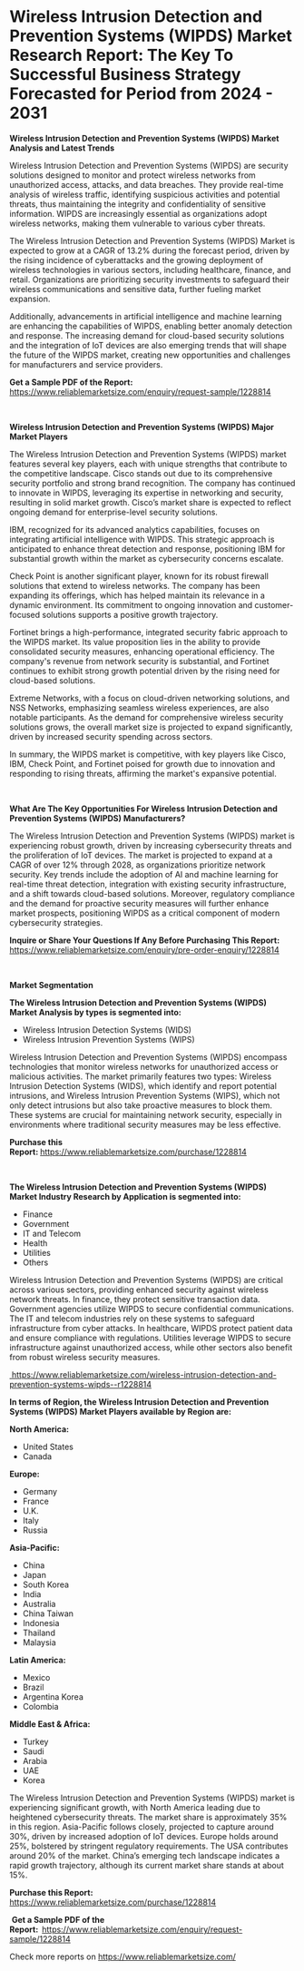 <p><h1>Wireless Intrusion Detection and Prevention Systems (WIPDS) Market Research Report: The Key To Successful Business Strategy Forecasted for Period from 2024 - 2031</h1></p><p><strong>Wireless Intrusion Detection and Prevention Systems (WIPDS) Market Analysis and Latest Trends</strong></p>
<p><p>Wireless Intrusion Detection and Prevention Systems (WIPDS) are security solutions designed to monitor and protect wireless networks from unauthorized access, attacks, and data breaches. They provide real-time analysis of wireless traffic, identifying suspicious activities and potential threats, thus maintaining the integrity and confidentiality of sensitive information. WIPDS are increasingly essential as organizations adopt wireless networks, making them vulnerable to various cyber threats.</p><p>The Wireless Intrusion Detection and Prevention Systems (WIPDS) Market is expected to grow at a CAGR of 13.2% during the forecast period, driven by the rising incidence of cyberattacks and the growing deployment of wireless technologies in various sectors, including healthcare, finance, and retail. Organizations are prioritizing security investments to safeguard their wireless communications and sensitive data, further fueling market expansion. </p><p>Additionally, advancements in artificial intelligence and machine learning are enhancing the capabilities of WIPDS, enabling better anomaly detection and response. The increasing demand for cloud-based security solutions and the integration of IoT devices are also emerging trends that will shape the future of the WIPDS market, creating new opportunities and challenges for manufacturers and service providers.</p></p>
<p><strong>Get a Sample PDF of the Report:&nbsp;</strong> <a href="https://www.reliablemarketsize.com/enquiry/request-sample/1228814?utm_campaign=1929&utm_medium=2&utm_source=Github&utm_content=ia&utm_term=29122024&utm_id=wireless-intrusion-detection-and-prevention-systems-wipds">https://www.reliablemarketsize.com/enquiry/request-sample/1228814</a></p>
<p>&nbsp;</p>
<p><strong>Wireless Intrusion Detection and Prevention Systems (WIPDS) Major Market Players</strong></p>
<p><p>The Wireless Intrusion Detection and Prevention Systems (WIPDS) market features several key players, each with unique strengths that contribute to the competitive landscape. Cisco stands out due to its comprehensive security portfolio and strong brand recognition. The company has continued to innovate in WIPDS, leveraging its expertise in networking and security, resulting in solid market growth. Cisco’s market share is expected to reflect ongoing demand for enterprise-level security solutions.</p><p>IBM, recognized for its advanced analytics capabilities, focuses on integrating artificial intelligence with WIPDS. This strategic approach is anticipated to enhance threat detection and response, positioning IBM for substantial growth within the market as cybersecurity concerns escalate.</p><p>Check Point is another significant player, known for its robust firewall solutions that extend to wireless networks. The company has been expanding its offerings, which has helped maintain its relevance in a dynamic environment. Its commitment to ongoing innovation and customer-focused solutions supports a positive growth trajectory.</p><p>Fortinet brings a high-performance, integrated security fabric approach to the WIPDS market. Its value proposition lies in the ability to provide consolidated security measures, enhancing operational efficiency. The company's revenue from network security is substantial, and Fortinet continues to exhibit strong growth potential driven by the rising need for cloud-based solutions.</p><p>Extreme Networks, with a focus on cloud-driven networking solutions, and NSS Networks, emphasizing seamless wireless experiences, are also notable participants. As the demand for comprehensive wireless security solutions grows, the overall market size is projected to expand significantly, driven by increased security spending across sectors.</p><p>In summary, the WIPDS market is competitive, with key players like Cisco, IBM, Check Point, and Fortinet poised for growth due to innovation and responding to rising threats, affirming the market's expansive potential.</p></p>
<p>&nbsp;</p>
<p><strong>What Are The Key Opportunities For Wireless Intrusion Detection and Prevention Systems (WIPDS) Manufacturers?</strong></p>
<p><p>The Wireless Intrusion Detection and Prevention Systems (WIPDS) market is experiencing robust growth, driven by increasing cybersecurity threats and the proliferation of IoT devices. The market is projected to expand at a CAGR of over 12% through 2028, as organizations prioritize network security. Key trends include the adoption of AI and machine learning for real-time threat detection, integration with existing security infrastructure, and a shift towards cloud-based solutions. Moreover, regulatory compliance and the demand for proactive security measures will further enhance market prospects, positioning WIPDS as a critical component of modern cybersecurity strategies.</p></p>
<p><strong>Inquire or Share Your Questions If Any Before Purchasing This Report:</strong> <a href="https://www.reliablemarketsize.com/enquiry/pre-order-enquiry/1228814?utm_campaign=1929&utm_medium=2&utm_source=Github&utm_content=ia&utm_term=29122024&utm_id=wireless-intrusion-detection-and-prevention-systems-wipds">https://www.reliablemarketsize.com/enquiry/pre-order-enquiry/1228814</a></p>
<p>&nbsp;</p>
<p><strong>Market Segmentation</strong></p>
<p><strong>The Wireless Intrusion Detection and Prevention Systems (WIPDS) Market Analysis by types is segmented into:</strong></p>
<p><ul><li>Wireless Intrusion Detection Systems (WIDS)</li><li>Wireless Intrusion Prevention Systems (WIPS)</li></ul></p>
<p><p>Wireless Intrusion Detection and Prevention Systems (WIPDS) encompass technologies that monitor wireless networks for unauthorized access or malicious activities. The market primarily features two types: Wireless Intrusion Detection Systems (WIDS), which identify and report potential intrusions, and Wireless Intrusion Prevention Systems (WIPS), which not only detect intrusions but also take proactive measures to block them. These systems are crucial for maintaining network security, especially in environments where traditional security measures may be less effective.</p></p>
<p><strong>Purchase this Report:&nbsp;</strong><a href="https://www.reliablemarketsize.com/purchase/1228814?utm_campaign=1929&utm_medium=2&utm_source=Github&utm_content=ia&utm_term=29122024&utm_id=wireless-intrusion-detection-and-prevention-systems-wipds">https://www.reliablemarketsize.com/purchase/1228814</a></p>
<p>&nbsp;</p>
<p><strong>The Wireless Intrusion Detection and Prevention Systems (WIPDS) Market Industry Research by Application is segmented into:</strong></p>
<p><ul><li>Finance</li><li>Government</li><li>IT and Telecom</li><li>Health</li><li>Utilities</li><li>Others</li></ul></p>
<p><p>Wireless Intrusion Detection and Prevention Systems (WIPDS) are critical across various sectors, providing enhanced security against wireless network threats. In finance, they protect sensitive transaction data. Government agencies utilize WIPDS to secure confidential communications. The IT and telecom industries rely on these systems to safeguard infrastructure from cyber attacks. In healthcare, WIPDS protect patient data and ensure compliance with regulations. Utilities leverage WIPDS to secure infrastructure against unauthorized access, while other sectors also benefit from robust wireless security measures.</p></p>
<p><a href="https://www.reliablemarketsize.com/wireless-intrusion-detection-and-prevention-systems-wipds--r1228814?utm_campaign=1929&utm_medium=2&utm_source=Github&utm_content=ia&utm_term=29122024&utm_id=wireless-intrusion-detection-and-prevention-systems-wipds">&nbsp;https://www.reliablemarketsize.com/wireless-intrusion-detection-and-prevention-systems-wipds--r1228814</a></p>
<p><strong>In terms of Region, the Wireless Intrusion Detection and Prevention Systems (WIPDS) Market Players available by Region are:</strong></p>
<p>
    <p> <strong> North America: </strong>
        <ul>
            <li>United States</li>
            <li>Canada</li>
        </ul>
        </p> 
    <p> <strong> Europe: </strong>
        <ul>
            <li>Germany</li>
            <li>France</li>
            <li>U.K.</li>
            <li>Italy</li>
            <li>Russia</li>
        </ul>
        </p> 
    <p> <strong> Asia-Pacific: </strong>
        <ul>
            <li>China</li>
            <li>Japan</li>
            <li>South Korea</li>
            <li>India</li>
            <li>Australia</li>
            <li>China Taiwan</li>
            <li>Indonesia</li>
            <li>Thailand</li>
            <li>Malaysia</li>
        </ul>
        </p> 
    <p> <strong> Latin America: </strong>
        <ul>
            <li>Mexico</li>
            <li>Brazil</li>
            <li>Argentina Korea</li>
            <li>Colombia</li>
        </ul>
        </p> 
    <p> <strong> Middle East & Africa: </strong>
        <ul>
            <li>Turkey</li>
            <li>Saudi</li>
            <li>Arabia</li>
            <li>UAE</li>
            <li>Korea</li>
        </ul>
    </p>
    </p>
<p><p>The Wireless Intrusion Detection and Prevention Systems (WIPDS) market is experiencing significant growth, with North America leading due to heightened cybersecurity threats. The market share is approximately 35% in this region. Asia-Pacific follows closely, projected to capture around 30%, driven by increased adoption of IoT devices. Europe holds around 25%, bolstered by stringent regulatory requirements. The USA contributes around 20% of the market. China’s emerging tech landscape indicates a rapid growth trajectory, although its current market share stands at about 15%.</p></p>
<p><strong>Purchase this Report: </strong><a href="https://www.reliablemarketsize.com/purchase/1228814?utm_campaign=1929&utm_medium=2&utm_source=Github&utm_content=ia&utm_term=29122024&utm_id=wireless-intrusion-detection-and-prevention-systems-wipds">https://www.reliablemarketsize.com/purchase/1228814</a></p>
<p>&nbsp;<strong>Get a Sample PDF of the Report:&nbsp;&nbsp;</strong><a href="https://www.reliablemarketsize.com/enquiry/request-sample/1228814?utm_campaign=1929&utm_medium=2&utm_source=Github&utm_content=ia&utm_term=29122024&utm_id=wireless-intrusion-detection-and-prevention-systems-wipds">https://www.reliablemarketsize.com/enquiry/request-sample/1228814</a></p>
<p><strong></strong></p>
<p>Check more reports on <a href="https://www.reliablemarketsize.com/?utm_campaign=1929&utm_medium=2&utm_source=Github&utm_content=ia&utm_term=29122024&utm_id=wireless-intrusion-detection-and-prevention-systems-wipds">https://www.reliablemarketsize.com/</a></p>